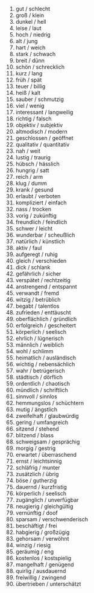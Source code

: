 1. gut / schlecht
2. groß / klein
3. dunkel / hell
4. leise / laut
5. hoch / niedrig
6. alt / jung
7. hart / weich
8. stark / schwach
9. breit / dünn
10. schön / schrecklich
11. kurz / lang
12. früh / spät
13. teuer / billig
14. heiß / kalt
15. sauber / schmutzig
16. viel / wenig
17. interessant / langweilig
18. richtig / falsch
19. objektiv / subjektiv
20. altmodisch / modern
21. geschlossen / geöffnet
22. qualitativ / quantitativ
23. nah / weit
24. lustig / traurig
25. hübsch / hässlich
26. hungrig / satt
27. reich / arm
28. klug / dumm
29. krank / gesund
30. erlaubt / verboten
31. kompliziert / einfach
32. nass / trocken
33. vorig / zukünftig
34. freundlich / feindlich
35. schwer / leicht
36. wunderbar / scheußlich
37. natürlich / künstlich
38. aktiv / faul
39. aufgeregt / ruhig
40. gleich / verschieden
41. dick / schlank
42. gefährlich / sicher
43. verspätet / rechtzeitig
44. anstrengend / entspannt
45. verwandt / fremd
46. witzig / betrüblich
47. begabt / talentlos
48. zufrieden / enttäuscht
49. oberflächlich / gründlich
50. erfolgreich / gescheitert
51. körperlich / seelisch
52. ehrlich / lügnerisch
53. männlich / weiblich
54. wohl / schlimm
55. heimatlich / ausländisch
56. wichtig / nebensächlich
57. wahr / betrügerisch
58. städtisch / dörflich
59. ordentlich / chaotisch
60. mündlich / schriftlich
61. sinnvoll / sinnlos
62. hemmungslos / schüchtern
63. mutig / ängstlich
64. zweifelhaft / glaubwürdig
65. gering / umfangreich
66. sitzend / stehend
67. blitzend / blass
68. schweigsam / gesprächig
69. morgig / gestrig
70. erwartet / überraschend
71. ernst / leichtsinnig
72. schläfrig / munter
73. zusätzlich / übrig
74. böse / gutherzig
75. dauernd / kurzfristig
76. körperlich / seelisch
77. zugänglich / unverfügbar
78. neugierig / gleichgültig
79. vernünftig / doof
80. sparsam / verschwenderisch
81. beschäftigt / frei
82. habgierig / großzügig
83. gehorsam / verwöhnt
84. winzig / riesig
85. geräumig / eng
86. kostenlos / kostspielig
87. mangelhaft / genügend
88. quirlig / ausdauernd
89. freiwillig / zwingend
90. übertrieben / unterschätzt
